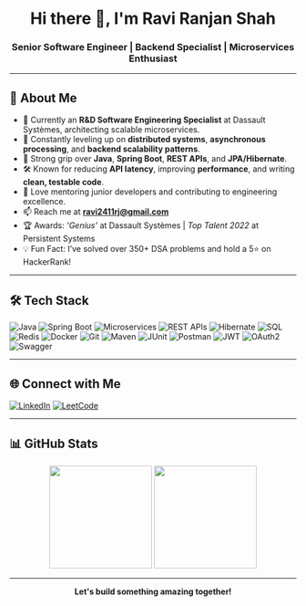 <h1 align="center">Hi there 👋, I'm Ravi Ranjan Shah</h1>
<h3 align="center">Senior Software Engineer | Backend Specialist | Microservices Enthusiast</h3>

---

## 🚀 About Me

- 🔭 Currently an **R&D Software Engineering Specialist** at Dassault Systèmes, architecting scalable microservices.
- 🌱 Constantly leveling up on **distributed systems**, **asynchronous processing**, and **backend scalability patterns**.
- 💬 Strong grip over **Java**, **Spring Boot**, **REST APIs**, and **JPA/Hibernate**.
- 🛠 Known for reducing **API latency**, improving **performance**, and writing **clean, testable code**.
- 👯 Love mentoring junior developers and contributing to engineering excellence.
- 📫 Reach me at **ravi2411rj@gmail.com**
- 🏆 Awards: *‘Genius’* at Dassault Systèmes | *Top Talent 2022* at Persistent Systems
- 💡 Fun Fact: I’ve solved over 350+ DSA problems and hold a 5⭐ on HackerRank!

---

## 🛠️ Tech Stack

![Java](https://img.shields.io/badge/Java-007396?style=for-the-badge&logo=java&logoColor=white)
![Spring Boot](https://img.shields.io/badge/Spring_Boot-6DB33F?style=for-the-badge&logo=springboot&logoColor=white)
![Microservices](https://img.shields.io/badge/Microservices-2D627D?style=for-the-badge&logo=microservices&logoColor=white)
![REST APIs](https://img.shields.io/badge/REST_APIs-00599C?style=for-the-badge&logo=rest-api&logoColor=white)
![Hibernate](https://img.shields.io/badge/Hibernate-59666C?style=for-the-badge&logo=hibernate&logoColor=white)
![SQL](https://img.shields.io/badge/SQL-4479A1?style=for-the-badge&logo=mysql&logoColor=white)
![Redis](https://img.shields.io/badge/Redis-DC382D?style=for-the-badge&logo=redis&logoColor=white)
![Docker](https://img.shields.io/badge/Docker-2496ED?style=for-the-badge&logo=docker&logoColor=white)
![Git](https://img.shields.io/badge/Git-F05032?style=for-the-badge&logo=git&logoColor=white)
![Maven](https://img.shields.io/badge/Maven-C71A36?style=for-the-badge&logo=apache-maven&logoColor=white)
![JUnit](https://img.shields.io/badge/JUnit5-25A162?style=for-the-badge&logo=junit5&logoColor=white)
![Postman](https://img.shields.io/badge/Postman-FF6C37?style=for-the-badge&logo=postman&logoColor=white)
![JWT](https://img.shields.io/badge/JWT-000000?style=for-the-badge&logo=json-web-tokens&logoColor=white)
![OAuth2](https://img.shields.io/badge/OAuth2-282C34?style=for-the-badge&logo=oauth&logoColor=white)
![Swagger](https://img.shields.io/badge/Swagger-85EA2D?style=for-the-badge&logo=swagger&logoColor=white)

---

## 🌐 Connect with Me

[![LinkedIn](https://img.shields.io/badge/LinkedIn-0077B5?style=for-the-badge&logo=linkedin&logoColor=white)](https://www.linkedin.com/in/ravi-ranjan-shah/)
[![LeetCode](https://img.shields.io/badge/LeetCode-FFA116?style=for-the-badge&logo=leetcode&logoColor=black)](https://leetcode.com/your_leetcode_username/)

---

## 📊 GitHub Stats

<div align="center">
  <img src="https://github-readme-stats.vercel.app/api?username=ravi2411rj&show_icons=true&theme=tokyonight" height="180" />
  <img src="https://github-readme-stats.vercel.app/api/top-langs/?username=ravi2411rj&layout=compact&theme=tokyonight" height="180"/>
</div>

---

<p align="center"><b>Let's build something amazing together!</b></p>
